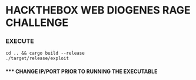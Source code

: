 # HACKTHEBOX WEB DIOGENES RAGE CHALLENGE
<!---
### DECRYPT
```shell
git clone https://github.com/irishmaestro/hackthebox
cd hackthebox/challenges/web_diogenes_rage/exploit/src
gpg --output main.rs --decrypt main.rs.enc
```

#### ENTER THE FLAG FOR THE CHALLENGE AS THE PASSWORD ONCE PROMPTED
-->

### EXECUTE 
```shell
cd .. && cargo build --release
./target/release/exploit 
```

#### *** CHANGE IP/PORT PRIOR TO RUNNING THE EXECUTABLE


